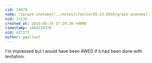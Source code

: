 ```yaml
---
cid: 14679
node: ![Graze anatomy](../notes/cfastie/05-23-2016/graze-anatomy)
nid: 13138
created_at: 2016-05-24 17:19:30 +0000
timestamp: 1464110370
uid: 427373
author: ggallant
---
```


I'm impressed but I would have been AWED if it had been done with levitation.